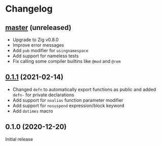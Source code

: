 # Changelog

## [master](https://github.com/dundalek/liz/compare/v0.1.1...master) (unreleased)

- Upgrade to Zig v0.8.0
- Improve error messages
- Add `pub` modifier for `usingnamespace`
- Add support for nameless tests
- Fix calling some compiler builtins like `@mod` and `@rem`

## [0.1.1](https://github.com/dundalek/liz/compare/v0.1.0...v0.1.1) (2021-02-14)

- Changed `defn` to automatically export functions as public and added `defn-` for private declarations
- Add support for `noalias` function parameter modifier
- Add support for `nosuspend` expression/block keyword
- Add `dotimes` macro

## 0.1.0 (2020-12-20)

Initial release
